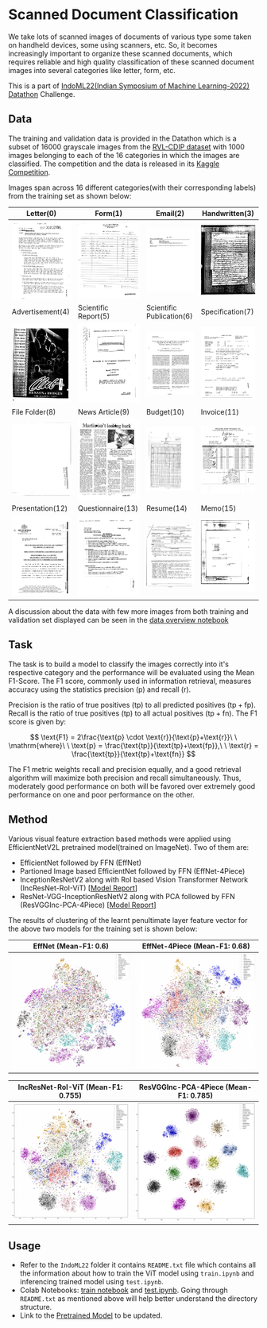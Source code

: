# Scanned Document Classification

We take lots of scanned images of documents of various type some taken on handheld devices, some using scanners, etc. So, it becomes increasingly important to organize these scanned documents, which requires reliable and high quality classification of these scanned document images into several categories like letter, form, etc.

This is a part of [IndoML22(Indian Symposium of Machine Learning-2022)](https://indoml.in/) [Datathon](https://sites.google.com/view/datathonindoml/home) Challenge.

## Data

The training and validation data is provided in the Datathon which is a subset of 16000 grayscale images from the [RVL-CDIP dataset](https://adamharley.com/rvl-cdip/) with 1000 images belonging to each of the 16 categories in which the images are classified. The competition and the data is released in its [Kaggle Competition](https://www.kaggle.com/competitions/datathonindoml-2022).

Images span across 16 different categories(with their corresponding labels) from the training set as shown below:

Letter(0)|Form(1)|Email(2)|Handwritten(3)
--|--|--|--
![letter](Samples/train/letter.png)|![form](Samples/train/form.png)|![email](Samples/train/email.png)|![handwritten](Samples/train/handwritten.png)
Advertisement(4)|Scientific Report(5)|Scientific Publication(6)|Specification(7)
![advertisement](Samples/train/advertisement.png)|![report](Samples/train/report.png)|![publication](Samples/train/publication.png)|![specification](Samples/train/specification.png)
File Folder(8)|News Article(9)|Budget(10)|Invoice(11)
![filefolder](Samples/train/filefolder.png)|![newsarticle](Samples/train/newsarticle.png)|![budget](Samples/train/budget.png)|![invoice](Samples/train/invoice.png)
Presentation(12)|Questionnaire(13)|Resume(14)|Memo(15)
![presentation](Samples/train/presentation.png)|![questionnaire](Samples/train/questionnaire.png)|![resume](Samples/train/resume.png)|![memo](Samples/train/memo.png)

A discussion about the data with few more images from both training and validation set displayed can be seen in the [data overview notebook](Data-Overview.ipynb)

## Task

The task is to build a model to classify the images correctly into it's respective category and the performance will be evaluated using the Mean F1-Score. The F1 score, commonly used in information retrieval, measures accuracy using the statistics precision $(\text{p})$ and recall $(\text{r})$.

Precision is the ratio of true positives $(\text{tp})$ to all predicted positives $(\text{tp} + \text{fp})$. Recall is the ratio of true positives $(\text{tp})$ to all actual positives $(\text{tp} + \text{fn})$. The F1 score is given by:

$$ \text{F1} = 2\frac{\text{p} \cdot \text{r}}{\text{p}+\text{r}}\ \ \mathrm{where}\ \ \text{p} = \frac{\text{tp}}{\text{tp}+\text{fp}},\ \ \text{r} = \frac{\text{tp}}{\text{tp}+\text{fn}} $$

The F1 metric weights recall and precision equally, and a good retrieval algorithm will maximize both precision and recall simultaneously. Thus, moderately good performance on both will be favored over extremely good performance on one and poor performance on the other.

## Method

Various visual feature extraction based methods were applied using EfficientNetV2L pretrained model(trained on ImageNet). Two of them are:
- EfficientNet followed by FFN (EffNet)
- Partioned Image based EfficientNet followed by FFN (EffNet-4Piece)
- InceptionResNetV2 along with RoI based Vision Transformer Network (IncResNet-RoI-ViT) [[Model Report](Report/Datathon-22-Report.pdf)]
- ResNet-VGG-InceptionResNetV2 along with PCA followed by FFN (ResVGGInc-PCA-4Piece) [[Model Report](Report/Datathon-22-Report.pdf)]

The results of clustering of the learnt penultimate layer feature vector for the above two models for the training set is shown below:

EffNet (Mean-F1: 0.6)|EffNet-4Piece (Mean-F1: 0.68)
--|--
![EffNet](Visualizations/EffNet.png)|![EffNet-4Piece](Visualizations/EffNet-4Piece.png)

IncResNet-RoI-ViT (Mean-F1: 0.755)|ResVGGInc-PCA-4Piece (Mean-F1: 0.785)
--|--
![IncResNet-RoI-ViT](Visualizations/IncResNet-kPiece-ViT.png)|![ResVGGInc-PCA-4Piece](Visualizations/ResVGGInc-PCA-4Piece.png)

## Usage

- Refer to the `IndoML22` folder it contains `README.txt` file which contains all the information about how to train the ViT model using `train.ipynb` and inferencing trained model using `test.ipynb`. 
- Colab Notebooks: [train notebook](https://colab.research.google.com/drive/1NcL5gk40tlCUqLowMPm2h9SYcXMmZPx2?usp=sharing) and [test.ipynb](https://drive.google.com/file/d/1idxw4kMOELhIM5BzHnOxWSAdqgijtVwJ/view?usp=sharing). Going through `README.txt` as mentioned above will help better understand the directory structure.
- Link to the [Pretrained Model]() to be updated.
